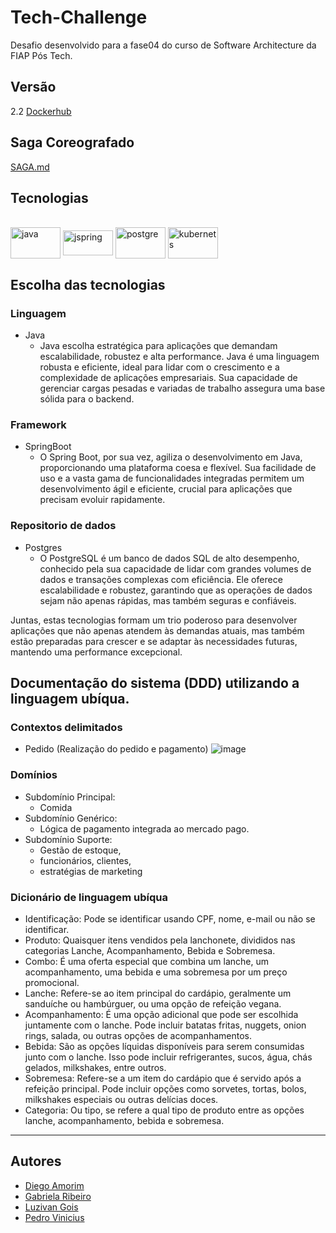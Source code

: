 # Tech-Challenge

Desafio desenvolvido para a fase04 do curso de Software Architecture da FIAP Pós Tech.

## Versão
2.2 [Dockerhub](https://hub.docker.com/repository/docker/pedrovcorsino/tech_challenge/tags "Go to Dockerhub")

## Saga Coreografado
[SAGA.md](https://github.com/PedroVCorsino/Tech-Challenge-Pedidos/blob/dev/pedro/SAGA.md) 

## Tecnologias
<div style="display: inline_block"><br>
    <img align="center" alt="java" height="50" width="80" src="https://cdn.jsdelivr.net/gh/devicons/devicon/icons/java/java-original-wordmark.svg">    
    <img align="center" alt="jspring" height="40" width="80" src="https://cdn.jsdelivr.net/gh/devicons/devicon/icons/spring/spring-original.svg" />  
    <img align="center" alt="postgre" height="50" width="80" src="https://cdn.jsdelivr.net/gh/devicons/devicon/icons/postgresql/postgresql-original-wordmark.svg">
    <img align="center" alt="kubernets" height="50" width="80" src="https://cdn.jsdelivr.net/gh/devicons/devicon/icons/kubernetes/kubernetes-plain-wordmark.svg">  
</div>

## Escolha das tecnologias
### Linguagem
- Java
    - Java escolha estratégica para aplicações que demandam escalabilidade, robustez e alta performance. Java é uma linguagem robusta e eficiente, ideal para lidar com o crescimento e a complexidade de aplicações empresariais. Sua capacidade de gerenciar cargas pesadas e variadas de trabalho assegura uma base sólida para o backend.

### Framework
- SpringBoot
  - O Spring Boot, por sua vez, agiliza o desenvolvimento em Java, proporcionando uma plataforma coesa e flexível. Sua facilidade de uso e a vasta gama de funcionalidades integradas permitem um desenvolvimento ágil e eficiente, crucial para aplicações que precisam evoluir rapidamente.

### Repositorio de dados
- Postgres
    - O PostgreSQL é um banco de dados SQL de alto desempenho, conhecido pela sua capacidade de lidar com grandes volumes de dados e transações complexas com eficiência. Ele oferece escalabilidade e robustez, garantindo que as operações de dados sejam não apenas rápidas, mas também seguras e confiáveis.

Juntas, estas tecnologias formam um trio poderoso para desenvolver aplicações que não apenas atendem às demandas atuais, mas também estão preparadas para crescer e se adaptar às necessidades futuras, mantendo uma performance excepcional.




## Documentação do sistema (DDD) utilizando a linguagem ubíqua.
### Contextos delimitados
- Pedido (Realização do pedido e pagamento) 
  ![image](https://github.com/PedroVCorsino/Tech-Challenge/assets/61948860/0c627219-8fb8-4bdc-b88a-3d0db6087973)

### Domínios
- Subdomínio Principal:
    - Comida
- Subdomínio Genérico:
    - Lógica de pagamento integrada ao mercado pago.
- Subdomínio Suporte:
    - Gestão de estoque,
    - funcionários, clientes,
    - estratégias de marketing

### Dicionário de linguagem ubíqua
- Identificação: Pode se identificar usando CPF, nome, e-mail ou não se identificar.
- Produto: Quaisquer itens vendidos pela lanchonete, divididos nas categorias Lanche, Acompanhamento, Bebida e Sobremesa.
- Combo: É uma oferta especial que combina um lanche, um acompanhamento, uma bebida e uma sobremesa por um preço promocional.
- Lanche: Refere-se ao item principal do cardápio, geralmente um sanduíche ou hambúrguer, ou uma opção de refeição vegana.
 - Acompanhamento: É uma opção adicional que pode ser escolhida juntamente com o lanche. Pode incluir batatas fritas, nuggets, onion rings, salada, ou outras opções de acompanhamentos.
- Bebida: São as opções líquidas disponíveis para serem consumidas junto com o lanche. Isso pode incluir refrigerantes, sucos, água, chás gelados, milkshakes, entre outros.
- Sobremesa: Refere-se a um item do cardápio que é servido após a refeição principal. Pode incluir opções como sorvetes, tortas, bolos, milkshakes especiais ou outras delícias doces.
- Categoria: Ou tipo, se refere a qual tipo de produto entre as opções lanche, acompanhamento, bebida e sobremesa.
---
  

## Autores
- [Diego Amorim](https://github.com/dieg0amorim)
- [Gabriela Ribeiro](https://github.com/gabsribeiro)
- [Luzivan Gois](https://github.com/luzivanmgois)
- [Pedro Vinicius](https://github.com/PedroVCorsino)
